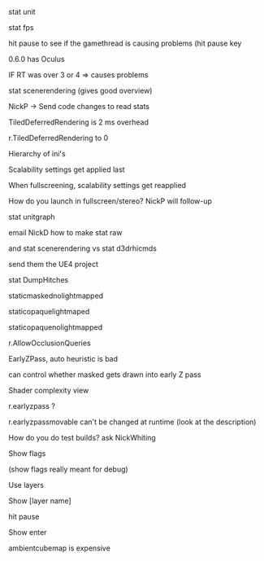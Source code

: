 stat unit

stat fps

hit pause to see if the gamethread is causing problems (hit pause key

0.6.0 has Oculus

IF RT was over 3 or 4 => causes problems

stat scenerendering (gives good overview)

NickP -> Send code changes to read stats

TiledDeferredRendering is 2 ms overhead

r.TiledDeferredRendering to 0

Hierarchy of ini's

Scalability settings get applied last

When fullscreening, scalability settings get reapplied

How do you launch in fullscreen/stereo? NickP will follow-up

stat unitgraph

email NickD how to make stat raw

and stat scenerendering vs stat d3drhicmds

send them the UE4 project

stat DumpHitches

staticmaskednolightmapped

staticopaquelightmaped

staticopaquenolightmapped

r.AllowOcclusionQueries

EarlyZPass, auto heuristic is bad

can control whether masked gets drawn into early Z pass

Shader complexity view

r.earlyzpass ?

r.earlyzpassmovable can't be changed at runtime (look at the description)

How do you do test builds? ask NickWhiting

Show flags

(show flags really meant for debug)

Use layers

Show \[layer name]

hit pause

Show enter

ambientcubemap is expensive
